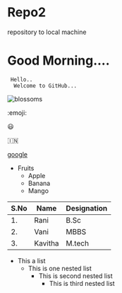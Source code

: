 # Repo2
repository to local machine

# Good Morning....




```
 Hello..
  Welcome to GitHub...
```




![blossoms](https://media.istockphoto.com/photos/pink-cherry-blossoms-picture-id185246342?b=1&k=20&m=185246342&s=170667a&w=0&h=Q3TYyQj487cZs4j4Z08bYroMkMKeVM0Q9cx1th0_9sw=)

:emoji:

:smiley:

:india:



[google](https://www.google.co.in/)

* Fruits
  * Apple
  * Banana
  * Mango
  
  
S.No|Name|Designation
-----|----|----------
1.|Rani|B.Sc
2.|Vani|MBBS
3.|Kavitha|M.tech

* This a list
  - This is one nested list
    - This is second nested list
      - This is third nested list
   
